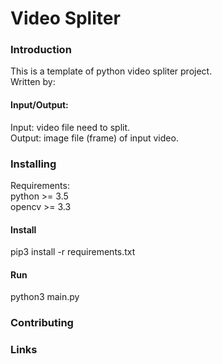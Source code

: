 <h1>Video Spliter</h1>
<h3>Introduction</h3>
This is a template of python video spliter project.<br>
Written by:<br>
<h4>Input/Output:</h4>
Input: video file need to split.<br>
Output: image file (frame) of input video.<br>
<h3>Installing</h3>
Requirements:<br>
    python >= 3.5<br>
    opencv >= 3.3<br>

<h4>Install</h4>
    pip3 install -r requirements.txt<br>

<h4>Run</h4>
    python3 main.py<br>


<h3>Contributing</h3>
<h3>Links</h3>
